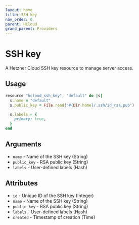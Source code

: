 ```yaml
---
layout: home
title: SSH key
nav_order: 0
parent: HCloud
grand_parent: Providers
---
```


# SSH key

A Hetzner Cloud SSH key resource to manage server access.

## Usage

```ruby
resource "hcloud_ssh_key", "default" do |s|
  s.name = "default"
  s.public_key = File.read("#{Dir.home}/.ssh/id_rsa.pub")

  s.labels = {
    primary: true,
  }
end
```

## Arguments

- `name` - Name of the SSH key (String)
- `public_key` - RSA public key (String)
- `labels` - User-defined labels (Hash)

## Attributes

- `id` - Unique ID of the SSH key (Integer)
- `name` - Name of the SSH key (String)
- `public_key` - RSA public key (String)
- `labels` - User-defined labels (Hash)
- `created` - Timestamp of creation (Time)
